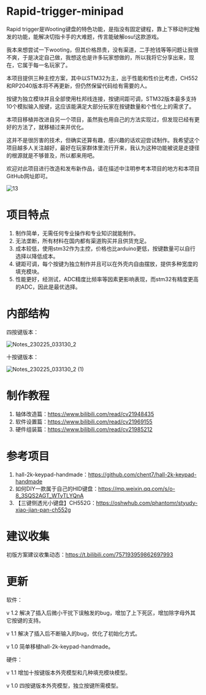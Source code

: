 # Rapid-trigger-minipad
Rapid trigger是Wooting键盘的特色功能，是指没有固定键程，靠上下移动判定触发的功能，能解决切指卡手的大难题，传言能破解osu!这款游戏。

我本来想尝试一下wooting，但其价格昂贵，没有渠道，二手抢钱等等问题让我很不爽，于是决定自己做，我想这也是许多玩家想做的，所以我将它分享出来，现在，它属于每一名玩家了。

本项目提供三种主控方案，其中以STM32为主，出于性能和性价比考虑，CH552和RP2040版本将不再更新，但仍然保留代码给有需要的人。

按键为独立模块并且全部使用杜邦线连接，按键间距可调，STM32版本最多支持10个模拟输入按键，这应该能满足大部分玩家在按键数量和个性化上的需求了。

本项目移植并改进自另一个项目，虽然我也用自己的方法实现过，但发现已经有更好的方法了，就移植过来并优化。

这并不是很厉害的技术，但确实还算有趣，感兴趣的话欢迎尝试制作。我希望这个项目越多人关注越好，最好在玩家群体里流行开来，我认为这种功能被说是走捷径的根源就是不够普及，所以都来用吧。

欢迎对此项目进行改造和发布新作品，请在描述中注明参考本项目的地方和本项目GitHub网址即可。

![13](https://user-images.githubusercontent.com/115459678/220674378-8d570217-f2c0-463d-8ff0-872b27b706b0.jpg)

# 项目特点
1. 制作简单，无需任何专业操作和专业知识就能制作。
2. 无法垄断，所有材料在国内都有渠道购买并且供货充足。
3. 成本较低，使用stm32作为主控，价格也比arduino更低，按键数量可以自行选择以降低成本。
4. 键距可调，每个按键为独立制作并且可以在外壳内自由摆放，提供多种宽度的填充模块。
5. 性能更好，经测试，ADC精度比频率等因素更影响表现，而stm32有精度更高的ADC，因此是最优选择。

# 内部结构
四按键版本：

![Notes_230225_033130_2](https://user-images.githubusercontent.com/115459678/221276253-6802f2ba-7774-4be8-8dec-03acbd14931b.jpg)

十按键版本：

![Notes_230225_033130_2 (1)](https://user-images.githubusercontent.com/115459678/221276353-b42a8cb6-5055-44fe-86a3-1e9330aefd2a.jpg)

# 制作教程
1. 轴体改造篇：https://www.bilibili.com/read/cv21948435
2. 软件设置篇：https://www.bilibili.com/read/cv21969155
3. 硬件组装篇：https://www.bilibili.com/read/cv21985212

# 参考项目
1. hall-2k-keypad-handmade：https://github.com/chent7/hall-2k-keypad-handmade
2. 如何DIY一款属于自己的HID键盘：https://mp.weixin.qq.com/s/o-8_3SQS2AGT_WTyTLYQnA
3. 【三键侧透光小键盘】CH552G：https://oshwhub.com/phantomr/styudy-xiao-jian-pan-ch552g

# 建议收集
初版方案建议收集动态：https://t.bilibili.com/757193959862697993

# 更新
软件：

v 1.2 
解决了插入后微小干扰下误触发的bug，增加了上下死区，增加除字母外其它按键的支持。

v 1.1 
解决了插入后不断输入的bug，优化了初始化方式。

v 1.0 
简单移植hall-2k-keypad-handmade。

硬件：

v 1.1 
增加十按键版本外壳模型和几种填充模块模型。

v 1.0 
四按键版本外壳模型，独立按键所需模型。
